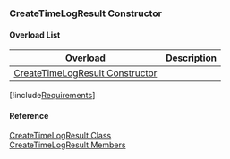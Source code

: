 ﻿### CreateTimeLogResult Constructor

#### Overload List

| Overload | Description |
| --- | --- |
| [CreateTimeLogResult Constructor](FChoice.Toolkits.Clarify~FChoice.Toolkits.Clarify.FieldOps.CreateTimeLogResult~_ctor().md) |   |

[!include[Requirements](../partials/requirements.md)]



#### Reference

[CreateTimeLogResult Class](FChoice.Toolkits.Clarify~FChoice.Toolkits.Clarify.FieldOps.CreateTimeLogResult.md)  
[CreateTimeLogResult Members](FChoice.Toolkits.Clarify~FChoice.Toolkits.Clarify.FieldOps.CreateTimeLogResult_members.md)